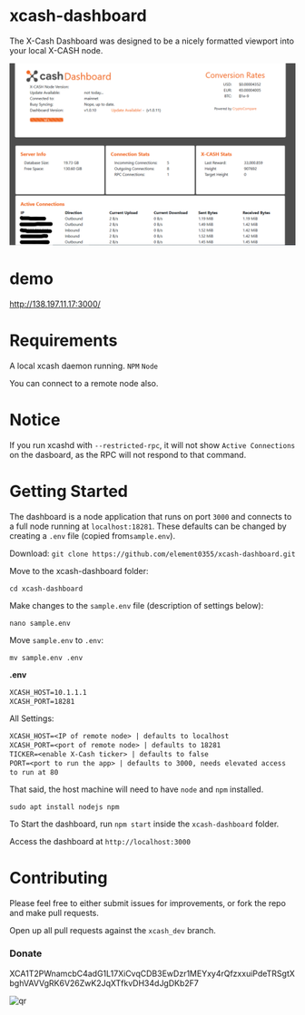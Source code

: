 # xcash-dashboard

The X-Cash Dashboard was designed to be a nicely formatted viewport into your local X-CASH node.

![screenshot](readme_assets/screenshot.png)

# demo

http://138.197.11.17:3000/

# Requirements

A local xcash daemon running.
`NPM`
`Node`

You can connect to a remote node also.

# Notice

If you run xcashd with `--restricted-rpc`, it will not show `Active Connections` on the dasboard, as the RPC will not respond to that command.

# Getting Started

The dashboard is a node application that runs on port `3000` and connects to a full node running at `localhost:18281`. These defaults can be changed by creating a `.env` file (copied from`sample.env`).

Download:
```git clone https://github.com/element0355/xcash-dashboard.git```

Move to the xcash-dashboard folder:
```
cd xcash-dashboard
```

Make changes to the `sample.env` file (description of settings below):
```
nano sample.env
```

Move `sample.env` to `.env`:
```
mv sample.env .env
```

**.env**

```
XCASH_HOST=10.1.1.1
XCASH_PORT=18281
```

All Settings:

```
XCASH_HOST=<IP of remote node> | defaults to localhost
XCASH_PORT=<port of remote node> | defaults to 18281
TICKER=<enable X-Cash ticker> | defaults to false
PORT=<port to run the app> | defaults to 3000, needs elevated access to run at 80
```

That said, the host machine will need to have `node` and `npm` installed.

```
sudo apt install nodejs npm
```

To Start the dashboard, run `npm start` inside the `xcash-dashboard` folder.

Access the dashboard at `http://localhost:3000`

# Contributing

Please feel free to either submit issues for improvements, or fork the repo and make pull requests.

Open up all pull requests against the `xcash_dev` branch.

### Donate

XCA1T2PWnamcbC4adG1L17XiCvqCDB3EwDzr1MEYxy4rQfzxxuiPdeTRSgtXbghVAVVgRK6V26ZwK2JqXTfkvDH34dJgDKb2F7

![qr](client/src/qr.jpg)
